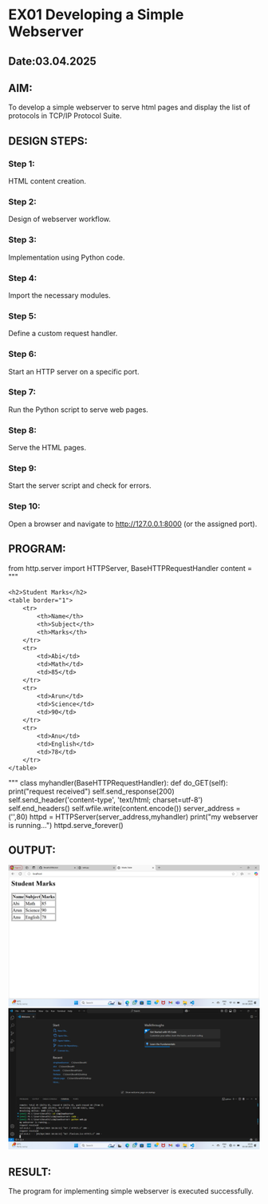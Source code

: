 # EX01 Developing a Simple Webserver
## Date:03.04.2025

## AIM:
To develop a simple webserver to serve html pages and display the list of protocols in TCP/IP Protocol Suite.

## DESIGN STEPS:
### Step 1: 
HTML content creation.

### Step 2:
Design of webserver workflow.

### Step 3:
Implementation using Python code.

### Step 4:
Import the necessary modules.

### Step 5:
Define a custom request handler.

### Step 6:
Start an HTTP server on a specific port.

### Step 7:
Run the Python script to serve web pages.

### Step 8:
Serve the HTML pages.

### Step 9:
Start the server script and check for errors.

### Step 10:
Open a browser and navigate to http://127.0.0.1:8000 (or the assigned port).

## PROGRAM:
from http.server import HTTPServer, BaseHTTPRequestHandler
content = """
<html>
<head>
    <title>Marks Table</title>
</head>
<body>

    <h2>Student Marks</h2>
    <table border="1">
        <tr>
            <th>Name</th>
            <th>Subject</th>
            <th>Marks</th>
        </tr>
        <tr>
            <td>Abi</td>
            <td>Math</td>
            <td>85</td>
        </tr>
        <tr>
            <td>Arun</td>
            <td>Science</td>
            <td>90</td>
        </tr>
        <tr>
            <td>Anu</td>
            <td>English</td>
            <td>78</td>
        </tr>
    </table>

</body>
</html>


"""
class myhandler(BaseHTTPRequestHandler):
    def do_GET(self):
        print("request received")
        self.send_response(200)
        self.send_header('content-type', 'text/html; charset=utf-8')
        self.end_headers()
        self.wfile.write(content.encode())
server_address = ('',80)
httpd = HTTPServer(server_address,myhandler)
print("my webserver is running...")
httpd.serve_forever()


## OUTPUT:
![alt text](<Screenshot (14).png>)
![alt text](<Screenshot (13).png>)


## RESULT:
The program for implementing simple webserver is executed successfully.
